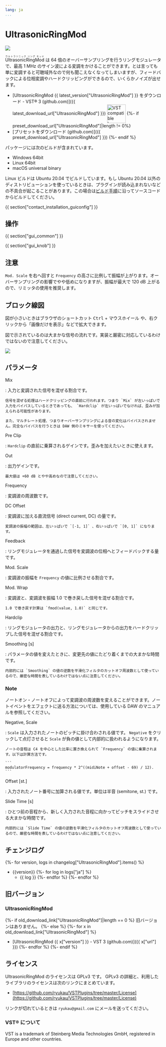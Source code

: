 ```yaml
---
lang: ja
...
```


# UltrasonicRingMod
![](img/UltrasonicRingMod.png)

<ruby>UltrasonicRingMod<rt>ウルトラソニック リング モッド</rt></ruby> は 64 倍のオーバーサンプリングを行うリングモジュレータで、最高 1 MHz のサイン波による変調をかけることができます。とは言っても単に変調すると可聴域外なので何も聞こえなくなってしまいますが、フィードバックによる位相変調やハードクリッピングができるので、いくらかノイズが出せます。

- [UltrasonicRingMod {{ latest_version["UltrasonicRingMod"] }} をダウンロード - VST® 3 (github.com)]({{ latest_download_url["UltrasonicRingMod"] }}) <img
  src="img/VST_Compatible_Logo_Steinberg_negative.svg"
  alt="VST compatible logo."
  width="60px"
  style="display: inline-block; vertical-align: middle;">
{%- if preset_download_url["UltrasonicRingMod"]|length != 0%}
- [プリセットをダウンロード (github.com)]({{ preset_download_url["UltrasonicRingMod"] }})
{%- endif %}

パッケージには次のビルドが含まれています。

- Windows 64bit
- Linux 64bit
- macOS universal binary

Linux ビルドは Ubuntu 20.04 でビルドしています。もし Ubuntu 20.04 以外のディストリビューションを使っているときは、プラグインが読み込まれないなどの不具合が起こることがあります。この場合は[ビルド手順](https://github.com/ryukau/VSTPlugins/blob/master/build_instruction.md)に沿ってソースコードからビルドしてください。

{{ section["contact_installation_guiconfig"] }}

## 操作
{{ section["gui_common"] }}

{{ section["gui_knob"] }}

## 注意
`Mod. Scale` を右へ回すと `Frequency` の高さに比例して振幅が上がります。オーバーサンプリングの影響でやや低めになりますが、振幅が最大で 120 dB 上がるので、リミッタの使用を推奨します。

## ブロック線図
図が小さいときはブラウザのショートカット <kbd>Ctrl</kbd> + <kbd>マウスホイール</kbd> や、右クリックから「画像だけを表示」などで拡大できます。

図で示されているのは大まかな信号の流れです。実装と厳密に対応しているわけではないので注意してください。

![](img/UltrasonicRingMod.svg)

## パラメータ
Mix

:   入力と変調された信号を混ぜる割合です。

    信号を混ぜる処理はハードクリッピングの直前に行われます。つまり `Mix` が左いっぱいで入力をバイパスしているときであっても、 `Hardclip` が左いっぱいでなければ、歪みが加えられる可能性があります。

    また、マルチレート処理、つまりオーバーサンプリングによる音の変化はバイパスされません。完全なバイパスを行うときは DAW 側のミキサーを使ってください。

Pre Clip

:   `Hardclip` の直前に乗算されるゲインです。歪みを加えたいときに使えます。

Out

:   出力ゲインです。

    最大値は +60 dB とやや高めなので注意してください。

Frequency

:   変調波の周波数です。

DC Offset

:   変調波に加える直流信号 (direct current, DC) の量です。

    変調波の振幅の範囲は、左いっぱいで `[-1, 1]` 、右いっぱいで `[0, 1]` になります。

Feedback

:   リングモジュレータを通過した信号を変調波の位相へとフィードバックする量です。

Mod. Scale

:   変調波の振幅を `Frequency` の値に比例させる割合です。

Mod. Wrap

:   変調波と、変調波を振幅 1.0 で巻き戻した信号を混ぜる割合です。

    1.0 で巻き戻す計算は `fmod(value, 1.0)` と同じです。

Hardclip

:   リングモジュレータの出力と、リングモジュレータからの出力をハードクリップした信号を混ぜる割合です。

Smoothing \[s\]

:   パラメータの値を変えたときに、変更先の値にたどり着くまでの大まかな時間です。

    内部的には `Smoothing` の値の逆数を平滑化フィルタのカットオフ周波数として使っているので、厳密な時間を表しているわけではない点に注意してください。

### Note
ノートオン・ノートオフによって変調波の周波数を変えることができます。ノートイベントをエフェクトに送る方法については、使用している DAW のマニュアルを参照してください。

Negative, Scale

:   `Scale` は入力されたノートのピッチに掛け合わされる値です。 `Negative` をクリックして点灯させると `Scale` が負の値として内部的に扱われるようになります。

    ノートの音程は C4 を中心とした比率に置き換えられて `Frequency` の値に乗算されます。以下は計算方法です。

    ```
    modulatorFrequency = frequency * 2^((midiNote + offset - 69) / 12).
    ```

Offset \[st.\]

:   入力されたノート番号に加算される値です。単位は半音 (semitone, st.) です。

Slide Time \[s\]

:   ひとつ前の音程から、新しく入力された音程に向かってピッチをスライドさせる大まかな時間です。

    内部的には `Slide Time` の値の逆数を平滑化フィルタのカットオフ周波数として使っているので、厳密な時間を表しているわけではない点に注意してください。

## チェンジログ
{%- for version, logs in changelog["UltrasonicRingMod"].items() %}
- {{version}}
  {%- for log in logs["ja"] %}
  - {{ log }}
  {%- endfor %}
{%- endfor %}

## 旧バージョン
### UltrasonicRingMod
{%- if old_download_link["UltrasonicRingMod"]|length == 0 %}
旧バージョンはありません。
{%- else %}
  {%- for x in old_download_link["UltrasonicRingMod"] %}
- [UltrasonicRingMod {{ x["version"] }} - VST 3 (github.com)]({{ x["url"] }})
  {%- endfor %}
{%- endif %}

## ライセンス
UltrasonicRingMod のライセンスは GPLv3 です。 GPLv3 の詳細と、利用したライブラリのライセンスは次のリンクにまとめています。

- [https://github.com/ryukau/VSTPlugins/tree/master/License](https://github.com/ryukau/VSTPlugins/tree/master/License)

リンクが切れているときは `ryukau@gmail.com` にメールを送ってください。

### VST® について
VST is a trademark of Steinberg Media Technologies GmbH, registered in Europe and other countries.
